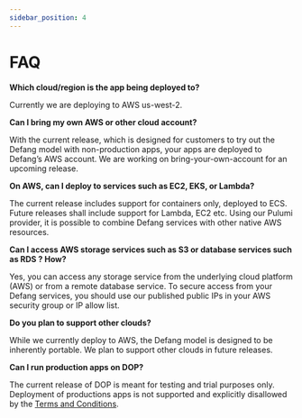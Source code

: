 ```yaml
---
sidebar_position: 4
---
```


# FAQ

**Which cloud/region is the app being deployed to?**

Currently we are deploying to AWS us-west-2.

**Can I bring my own AWS or other cloud account?**

With the current release, which is designed for customers to try out the Defang model with non-production apps, your apps are deployed to Defang’s AWS account. We are working on bring-your-own-account for an upcoming release.

**On AWS, can I deploy to services such as EC2, EKS, or Lambda?**

The current release includes support for containers only, deployed to ECS. Future releases shall include support for Lambda, EC2 etc. Using our Pulumi provider, it is possible to combine Defang services with other native AWS resources.

**Can I access AWS storage services such as S3 or database services such as RDS ? How?**

Yes, you can access any storage service from the underlying cloud platform (AWS) or from a remote database service. To secure access from your Defang services, you should use our published public IPs in your AWS security group or IP allow list.

**Do you plan to support other clouds?**

While we currently deploy to AWS, the Defang model is designed to be inherently portable. We plan to support other clouds in future releases.

**Can I run production apps on DOP?**

The current release of DOP is meant for testing and trial purposes only. Deployment of productions apps is not supported and explicitly disallowed by the [Terms and Conditions](https://defang.io/terms-conditions.html).
